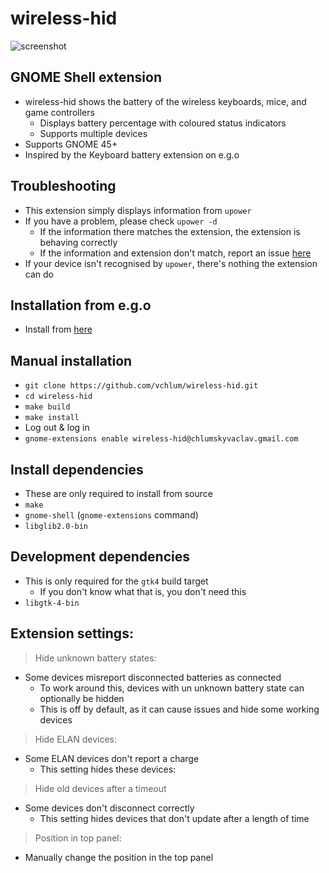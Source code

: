 # wireless-hid
![screenshot](https://github.com/vchlum/wireless-hid/blob/main/screenshot.png)

## GNOME Shell extension
  - wireless-hid shows the battery of the wireless keyboards, mice, and game controllers
    - Displays battery percentage with coloured status indicators
    - Supports multiple devices
  - Supports GNOME 45+
  - Inspired by the Keyboard battery extension on e.g.o

## Troubleshooting
  - This extension simply displays information from `upower`
  - If you have a problem, please check `upower -d`
    - If the information there matches the extension, the extension is behaving correctly
    - If the information and extension don't match, report an issue [here](https://github.com/vchlum/wireless-hid/issues)
  - If your device isn't recognised by `upower`, there's nothing the extension can do

## Installation from e.g.o
  - Install from [here](https://extensions.gnome.org/extension/4228/wireless-hid/)

## Manual installation
  - `git clone https://github.com/vchlum/wireless-hid.git`
  - `cd wireless-hid`
  - `make build`
  - `make install`
  - Log out & log in
  - `gnome-extensions enable wireless-hid@chlumskyvaclav.gmail.com`

## Install dependencies
  - These are only required to install from source
  - `make`
  - `gnome-shell` (`gnome-extensions` command)
  - `libglib2.0-bin`

## Development dependencies
  - This is only required for the `gtk4` build target
    - If you don't know what that is, you don't need this
  - `libgtk-4-bin`

## Extension settings:
  > Hide unknown battery states:
  - Some devices misreport disconnected batteries as connected
    - To work around this, devices with un unknown battery state can optionally be hidden
    - This is off by default, as it can cause issues and hide some working devices
  > Hide ELAN devices:
  - Some ELAN devices don't report a charge
    - This setting hides these devices:
  > Hide old devices after a timeout
  - Some devices don't disconnect correctly
    - This setting hides devices that don't update after a length of time
  > Position in top panel:
  - Manually change the position in the top panel
